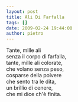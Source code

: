```yaml
---
layout: post
title: Ali Di Farfalla
tags: []
date: 2009-02-24 19:44:00
author: pietro
---
```

Tante, mille ali<br/>senza il corpo di farfalla,<br/>tante, mille ali colorate,<br/>che volano senza peso,<br/>cosparse della polvere<br/>che sento tra le dita,<br/>un brillio di cenere,<br/>che mi dice ch'è finita.
